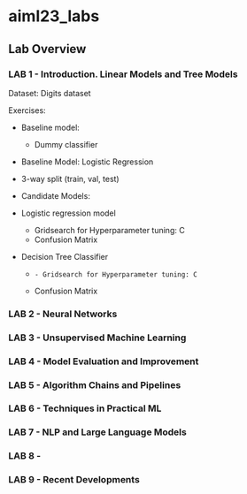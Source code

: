 # aiml23_labs

## Lab Overview

### LAB 1 - Introduction. Linear Models and Tree Models

Dataset: Digits dataset

Exercises:
- Baseline model: 
    - Dummy classifier
- Baseline Model: Logistic Regression
- 3-way split (train, val, test)
- Candidate Models: 
- Logistic regression model
    - Gridsearch for Hyperparameter tuning: C
    - Confusion Matrix

- Decision Tree Classifier
    -     - Gridsearch for Hyperparameter tuning: C
    - Confusion Matrix



### LAB 2 - Neural Networks

### LAB 3 - Unsupervised Machine Learning 

### LAB 4 - Model Evaluation and Improvement
### LAB 5 - Algorithm Chains and Pipelines
### LAB 6 - Techniques in Practical ML
### LAB 7 - NLP and Large Language Models
### LAB 8 - 
### LAB 9 - Recent Developments

